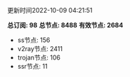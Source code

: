 更新时间2022-10-09 04:21:51

**总订阅: 98**
**总节点: 8488**
**有效节点: 2684**
- ss节点: 156
- v2ray节点: 2411
- trojan节点: 106
- ssr节点: 11
